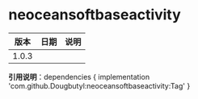 # neoceansoftbaseactivity
|版本|日期|说明|
|--|--|--|
|1.0.3||

**引用说明**：dependencies {
	        implementation 'com.github.Dougbutyl:neoceansoftbaseactivity:Tag'
	}
